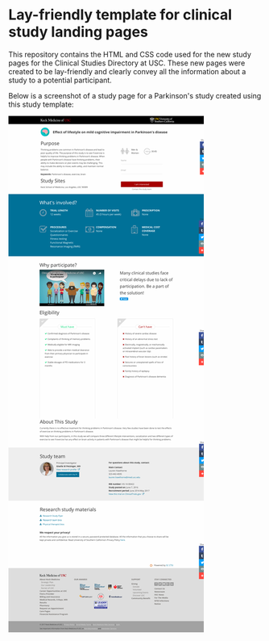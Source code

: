 # Lay-friendly template for clinical study landing pages
This repository contains the HTML and CSS code used for the new study pages for the Clinical Studies Directory at USC. These new pages were created to be lay-friendly and clearly convey all the information about a study to a potential participant. 

Below is a screenshot of a study page for a Parkinson's study created using this study template:

![Screenshot of example clinical study landing page](https://raw.githubusercontent.com/scctsi/clinical-study-templates/master/images/parkinsons_clinical_study_landing_page.png)
